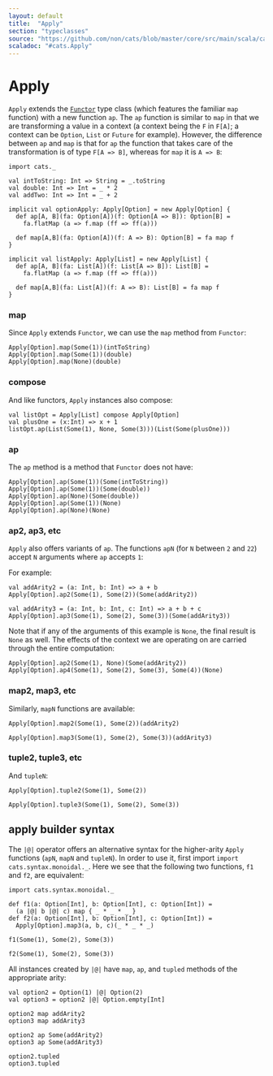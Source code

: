 ```yaml
---
layout: default
title:  "Apply"
section: "typeclasses"
source: "https://github.com/non/cats/blob/master/core/src/main/scala/cats/Apply.scala"
scaladoc: "#cats.Apply"
---
```

# Apply

`Apply` extends the [`Functor`](functor.html) type class (which features the familiar `map`
function) with a new function `ap`. The `ap` function is similar to `map`
in that we are transforming a value in a context (a context being the `F` in `F[A]`;
a context can be `Option`, `List` or `Future` for example).
However, the difference between `ap` and `map` is that for `ap` the function that 
takes care of the transformation is of type `F[A => B]`, whereas for `map` it is `A => B`:

```tut:silent
import cats._

val intToString: Int => String = _.toString
val double: Int => Int = _ * 2
val addTwo: Int => Int = _ + 2

implicit val optionApply: Apply[Option] = new Apply[Option] {
  def ap[A, B](fa: Option[A])(f: Option[A => B]): Option[B] =
    fa.flatMap (a => f.map (ff => ff(a)))

  def map[A,B](fa: Option[A])(f: A => B): Option[B] = fa map f
}

implicit val listApply: Apply[List] = new Apply[List] {
  def ap[A, B](fa: List[A])(f: List[A => B]): List[B] =
    fa.flatMap (a => f.map (ff => ff(a)))

  def map[A,B](fa: List[A])(f: A => B): List[B] = fa map f
}
```

### map

Since `Apply` extends `Functor`, we can use the `map` method from `Functor`:

```tut
Apply[Option].map(Some(1))(intToString)
Apply[Option].map(Some(1))(double)
Apply[Option].map(None)(double)
```

### compose

And like functors, `Apply` instances also compose:

```tut
val listOpt = Apply[List] compose Apply[Option]
val plusOne = (x:Int) => x + 1
listOpt.ap(List(Some(1), None, Some(3)))(List(Some(plusOne)))
```

### ap
The `ap` method is a method that `Functor` does not have:

```tut
Apply[Option].ap(Some(1))(Some(intToString))
Apply[Option].ap(Some(1))(Some(double))
Apply[Option].ap(None)(Some(double))
Apply[Option].ap(Some(1))(None)
Apply[Option].ap(None)(None)
```

### ap2, ap3, etc

`Apply` also offers variants of `ap`. The functions `apN` (for `N` between `2` and `22`) 
accept `N` arguments where `ap` accepts `1`:

For example:

```tut
val addArity2 = (a: Int, b: Int) => a + b
Apply[Option].ap2(Some(1), Some(2))(Some(addArity2))

val addArity3 = (a: Int, b: Int, c: Int) => a + b + c
Apply[Option].ap3(Some(1), Some(2), Some(3))(Some(addArity3))
```

Note that if any of the arguments of this example is `None`, the
final result is `None` as well.  The effects of the context we are operating on
are carried through the entire computation:

```tut
Apply[Option].ap2(Some(1), None)(Some(addArity2))
Apply[Option].ap4(Some(1), Some(2), Some(3), Some(4))(None)
```

### map2, map3, etc

Similarly, `mapN` functions are available:

```tut
Apply[Option].map2(Some(1), Some(2))(addArity2)

Apply[Option].map3(Some(1), Some(2), Some(3))(addArity3)
```

### tuple2, tuple3, etc

And `tupleN`:

```tut
Apply[Option].tuple2(Some(1), Some(2))

Apply[Option].tuple3(Some(1), Some(2), Some(3))
```

## apply builder syntax

The `|@|` operator offers an alternative syntax for the higher-arity `Apply`
functions (`apN`, `mapN` and `tupleN`).
In order to use it, first import `import cats.syntax.monoidal._`.
Here we see that the following two functions, `f1` and `f2`, are equivalent:

```tut
import cats.syntax.monoidal._

def f1(a: Option[Int], b: Option[Int], c: Option[Int]) =
  (a |@| b |@| c) map { _ * _ * _ }
def f2(a: Option[Int], b: Option[Int], c: Option[Int]) =
  Apply[Option].map3(a, b, c)(_ * _ * _)

f1(Some(1), Some(2), Some(3))

f2(Some(1), Some(2), Some(3))
```

All instances created by `|@|` have `map`, `ap`, and `tupled` methods of the appropriate arity:

```tut
val option2 = Option(1) |@| Option(2)
val option3 = option2 |@| Option.empty[Int]

option2 map addArity2
option3 map addArity3

option2 ap Some(addArity2)
option3 ap Some(addArity3)

option2.tupled
option3.tupled
```
